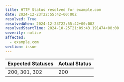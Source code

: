 ```yaml
---
title: HTTP Status resolved for example.com
date: 2024-12-23T22:55:42+00:00Z
resolved: True
resolvedWhen: 2024-12-23T22:55:42+00:00Z
resolvedStartTime: 2024-10-25T21:09:43.191474+00:00
severity: notice
affected:
  - example.com
section: issue
---
```


| Expected Statuses | Actual Status  |
|-------------------|----------------|
| 200, 301, 302 | 200 |

